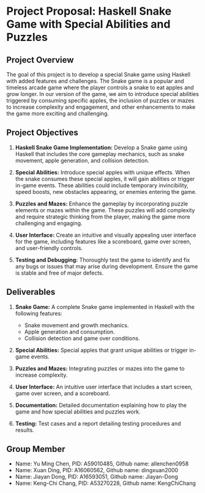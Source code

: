 # Project Proposal: Haskell Snake Game with Special Abilities and Puzzles

## Project Overview

The goal of this project is to develop a special Snake game using Haskell with added features and challenges. The Snake game is a popular and timeless arcade game where the player controls a snake to eat apples and grow longer. In our version of the game, we aim to introduce special abilities triggered by consuming specific apples, the inclusion of puzzles or mazes to increase complexity and engagement, and other enhancements to make the game more exciting and challenging.

## Project Objectives

1. **Haskell Snake Game Implementation:** Develop a Snake game using Haskell that includes the core gameplay mechanics, such as snake movement, apple generation, and collision detection.

2. **Special Abilities:** Introduce special apples with unique effects. When the snake consumes these special apples, it will gain abilities or trigger in-game events. These abilities could include temporary invincibility, speed boosts, new obstacles appearing, or enemies entering the game.

3. **Puzzles and Mazes:** Enhance the gameplay by incorporating puzzle elements or mazes within the game. These puzzles will add complexity and require strategic thinking from the player, making the game more challenging and engaging.

4. **User Interface:** Create an intuitive and visually appealing user interface for the game, including features like a scoreboard, game over screen, and user-friendly controls.

5. **Testing and Debugging:** Thoroughly test the game to identify and fix any bugs or issues that may arise during development. Ensure the game is stable and free of major defects.

## Deliverables

1. **Snake Game:** A complete Snake game implemented in Haskell with the following features:
   - Snake movement and growth mechanics.
   - Apple generation and consumption.
   - Collision detection and game over conditions.

2. **Special Abilities:** Special apples that grant unique abilities or trigger in-game events.

3. **Puzzles and Mazes:** Integrating puzzles or mazes into the game to increase complexity.

4. **User Interface:** An intuitive user interface that includes a start screen, game over screen, and a scoreboard.

5. **Documentation:** Detailed documentation explaining how to play the game and how special abilities and puzzles work.

6. **Testing:** Test cases and a report detailing testing procedures and results.

## Group Member
- Name: Yu Ming Chen, PID: A59010485, Github name: allenchen0958
- Name: Xuan Ding, PID: A16060562, Github name: dingxuan2000
- Name: Jiayan Dong, PID: A16593051, Github name: Jiayan-Dong
- Name: Keng-Chi Chang, PID: A53270228, Github name: KengChiChang
